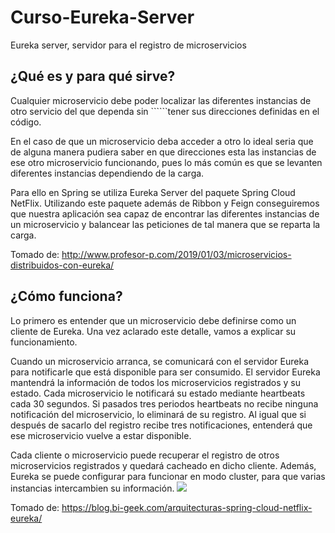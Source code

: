 # Curso-Eureka-Server
Eureka server, servidor para el registro de microservicios
## ¿Qué es y para qué sirve?
Cualquier microservicio debe poder localizar las diferentes instancias de otro servicio del que dependa sin ``````tener sus direcciones definidas en el código.

En el caso de que un microservicio deba acceder a otro lo ideal seria que de alguna manera pudiera saber en que direcciones esta las instancias de ese otro microservicio funcionando, pues lo más común es que se levanten diferentes instancias dependiendo de la carga.

Para ello en Spring se utiliza Eureka Server del paquete Spring Cloud NetFlix. Utilizando este paquete además de Ribbon y Feign conseguiremos que nuestra aplicación sea capaz de encontrar las diferentes instancias de un microservicio y balancear las peticiones de tal manera que se reparta la carga.

Tomado de: http://www.profesor-p.com/2019/01/03/microservicios-distribuidos-con-eureka/

## ¿Cómo funciona?
Lo primero es entender que un microservicio debe definirse como un cliente de Eureka. Una vez aclarado este detalle, vamos a explicar su funcionamiento.

Cuando un microservicio arranca, se comunicará con el servidor Eureka para notificarle que está disponible para ser consumido. El servidor Eureka mantendrá la información de todos los microservicios registrados y su estado. Cada microservicio le notificará su estado mediante heartbeats cada 30 segundos.
Si pasados tres periodos heartbeats no recibe ninguna notificación del microservicio, lo eliminará de su registro. Al igual que si después de sacarlo del registro recibe tres notificaciones, entenderá que ese microservicio vuelve a estar disponible.

Cada cliente o microservicio puede recuperar el registro de otros microservicios registrados y quedará cacheado en dicho cliente. Además, Eureka se puede configurar para funcionar en modo cluster, para que varias instancias intercambien su información.
![](https://blog.bi-geek.com/wp-content/uploads/2017/10/2017-10-31-13_58_50-Clipboard.png)


Tomado de: https://blog.bi-geek.com/arquitecturas-spring-cloud-netflix-eureka/
